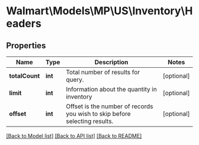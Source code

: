 # Walmart\Models\MP\US\Inventory\Headers

## Properties

Name | Type | Description | Notes
------------ | ------------- | ------------- | -------------
**totalCount** | **int** | Total number of results for query. | [optional]
**limit** | **int** | Information about the quantity in inventory | [optional]
**offset** | **int** | Offset is the number of records you wish to skip before selecting results. | [optional]


[[Back to Model list]](./) [[Back to API list]](../../../../../README.md#supported-apis) [[Back to README]](../../../../../README.md)
